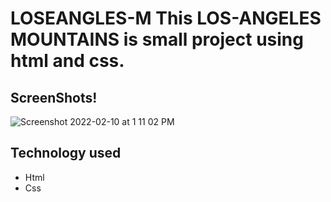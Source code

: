 # LOSEANGLES-M This LOS-ANGELES MOUNTAINS is small project using html and css.

## ScreenShots!
![Screenshot 2022-02-10 at 1 11 02 PM](https://user-images.githubusercontent.com/97092725/153363724-e5f72ef0-6b8d-403c-9b39-118d39b6a3dd.png)

## Technology used
* Html
* Css

